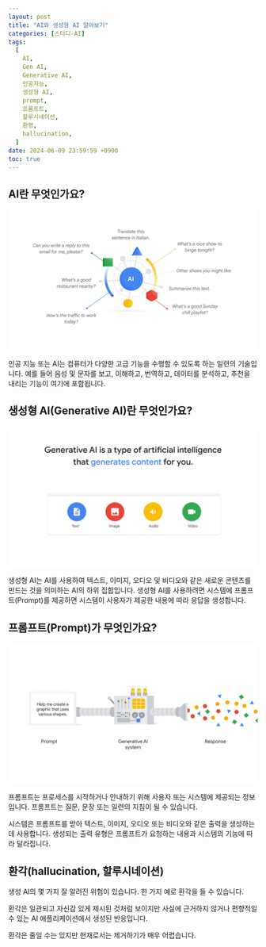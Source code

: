 ```yaml
---
layout: post
title: "AI와 생성형 AI 알아보기"
categories: [스터디-AI]
tags:
  [
    AI,
    Gen AI,
    Generative AI,
    인공지능,
    생성형 AI,
    prompt,
    프롬프트,
    할루시네이션,
    환영,
    hallucination,
  ]
date: 2024-06-09 23:59:59 +0900
toc: true
---
```


## AI란 무엇인가요?

![What-is-AI](/assets/images/2024-06-11-gemini-study-jam-01/What-is-AI.png)

인공 지능 또는 AI는 컴퓨터가 다양한 고급 기능을 수행할 수 있도록 하는 일련의 기술입니다.
예를 들어 음성 및 문자를 보고, 이해하고, 번역하고, 데이터를 분석하고, 추천을 내리는 기능이 여기에 포함됩니다.

## 생성형 AI(Generative AI)란 무엇인가요?

![What-is-Generative-AI](/assets/images/2024-06-11-gemini-study-jam-01/What-is-Generative-AI.png)

생성형 AI는 AI를 사용하여 텍스트, 이미지, 오디오 및 비디오와 같은 새로운 콘텐츠를 만드는 것을 의미하는 AI의 하위 집합입니다.
생성형 AI를 사용하려면 시스템에 프롬프트(Prompt)를 제공하면 시스템이 사용자가 제공한 내용에 따라 응답을 생성합니다.

## 프롬프트(Prompt)가 무엇인가요?

![What-is-prompt](/assets/images/2024-06-11-gemini-study-jam-01/What-is-prompt.png)

프롬프트는 프로세스를 시작하거나 안내하기 위해 사용자 또는 시스템에 제공되는 정보입니다. 프롬프트는 질문, 문장 또는 일련의 지침이 될 수 있습니다.

시스템은 프롬프트를 받아 텍스트, 이미지, 오디오 또는 비디오와 같은 출력을 생성하는 데 사용합니다.
생성되는 출력 유형은 프롬프트가 요청하는 내용과 시스템의 기능에 따라 달라집니다.

## 환각(hallucination, 할루시네이션)

생성 AI의 몇 가지 잘 알려진 위험이 있습니다. 한 가지 예로 환각을 들 수 있습니다.

환각은 일관되고 자신감 있게 제시된 것처럼 보이지만 사실에 근거하지 않거나 편향적일 수 있는 AI 애플리케이션에서 생성된 반응입니다.

환각은 줄일 수는 있지만 현재로서는 제거하기가 매우 어렵습니다.
